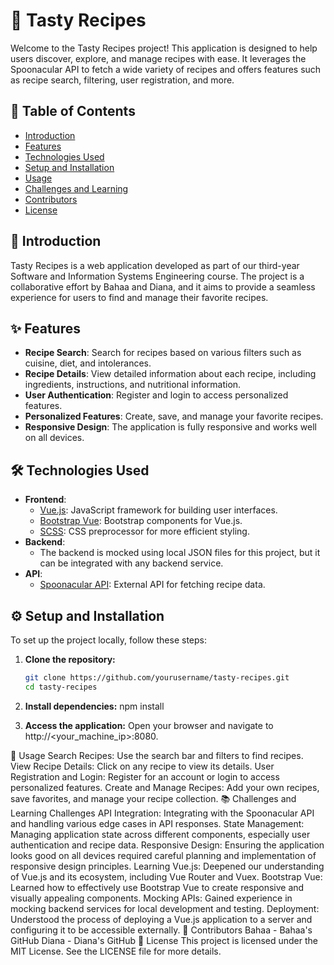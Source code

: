 # 🍲 Tasty Recipes

Welcome to the Tasty Recipes project! This application is designed to help users discover, explore, and manage recipes with ease. It leverages the Spoonacular API to fetch a wide variety of recipes and offers features such as recipe search, filtering, user registration, and more.

## 📑 Table of Contents

- [Introduction](#introduction)
- [Features](#features)
- [Technologies Used](#technologies-used)
- [Setup and Installation](#setup-and-installation)
- [Usage](#usage)
- [Challenges and Learning](#challenges-and-learning)
- [Contributors](#contributors)
- [License](#license)

## 📝 Introduction

Tasty Recipes is a web application developed as part of our third-year Software and Information Systems Engineering course. The project is a collaborative effort by Bahaa and Diana, and it aims to provide a seamless experience for users to find and manage their favorite recipes.

## ✨ Features

- **Recipe Search**: Search for recipes based on various filters such as cuisine, diet, and intolerances.
- **Recipe Details**: View detailed information about each recipe, including ingredients, instructions, and nutritional information.
- **User Authentication**: Register and login to access personalized features.
- **Personalized Features**: Create, save, and manage your favorite recipes.
- **Responsive Design**: The application is fully responsive and works well on all devices.

## 🛠️ Technologies Used

- **Frontend**: 
  - [Vue.js](https://vuejs.org/): JavaScript framework for building user interfaces.
  - [Bootstrap Vue](https://bootstrap-vue.org/): Bootstrap components for Vue.js.
  - [SCSS](https://sass-lang.com/): CSS preprocessor for more efficient styling.
- **Backend**: 
  - The backend is mocked using local JSON files for this project, but it can be integrated with any backend service.
- **API**: 
  - [Spoonacular API](https://spoonacular.com/food-api): External API for fetching recipe data.

## ⚙️ Setup and Installation

To set up the project locally, follow these steps:

1. **Clone the repository:**

   ```sh
   git clone https://github.com/yourusername/tasty-recipes.git
   cd tasty-recipes
2. **Install dependencies:**
    npm install
3. **Access the application:**
Open your browser and navigate to http://<your_machine_ip>:8080.

🚀 Usage
Search Recipes: Use the search bar and filters to find recipes.
View Recipe Details: Click on any recipe to view its details.
User Registration and Login: Register for an account or login to access personalized features.
Create and Manage Recipes: Add your own recipes, save favorites, and manage your recipe collection.
📚 Challenges and Learning
Challenges
API Integration: Integrating with the Spoonacular API and handling various edge cases in API responses.
State Management: Managing application state across different components, especially user authentication and recipe data.
Responsive Design: Ensuring the application looks good on all devices required careful planning and implementation of responsive design principles.
Learning
Vue.js: Deepened our understanding of Vue.js and its ecosystem, including Vue Router and Vuex.
Bootstrap Vue: Learned how to effectively use Bootstrap Vue to create responsive and visually appealing components.
Mocking APIs: Gained experience in mocking backend services for local development and testing.
Deployment: Understood the process of deploying a Vue.js application to a server and configuring it to be accessible externally.
👥 Contributors
Bahaa - Bahaa's GitHub
Diana - Diana's GitHub
📄 License
This project is licensed under the MIT License. See the LICENSE file for more details.

